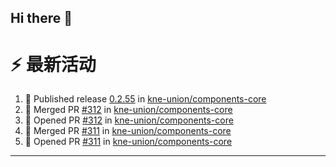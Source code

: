## Hi there 👋

<!--

**Here are some ideas to get you started:**

🙋‍♀️ A short introduction - what is your organization all about?
🌈 Contribution guidelines - how can the community get involved?
👩‍💻 Useful resources - where can the community find your docs? Is there anything else the community should know?
🍿 Fun facts - what does your team eat for breakfast?
🧙 Remember, you can do mighty things with the power of [Markdown](https://docs.github.com/github/writing-on-github/getting-started-with-writing-and-formatting-on-github/basic-writing-and-formatting-syntax)
-->


# ⚡ 最新活动

<!--START_SECTION:activity-->
1. 🚀 Published release [0.2.55](https://github.com/kne-union/components-core/releases/tag/0.2.55) in [kne-union/components-core](https://github.com/kne-union/components-core)
2. 🎉 Merged PR [#312](https://github.com/kne-union/components-core/pull/312) in [kne-union/components-core](https://github.com/kne-union/components-core)
3. 💪 Opened PR [#312](https://github.com/kne-union/components-core/pull/312) in [kne-union/components-core](https://github.com/kne-union/components-core)
4. 🎉 Merged PR [#311](https://github.com/kne-union/components-core/pull/311) in [kne-union/components-core](https://github.com/kne-union/components-core)
5. 💪 Opened PR [#311](https://github.com/kne-union/components-core/pull/311) in [kne-union/components-core](https://github.com/kne-union/components-core)
<!--END_SECTION:activity-->

---

